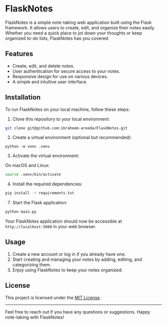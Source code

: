 # FlaskNotes

FlaskNotes is a simple note-taking web application built using the Flask framework. It allows users to create, edit, and organize their notes easily. Whether you need a quick place to jot down your thoughts or keep organized to-do lists, FlaskNotes has you covered.

## Features

- Create, edit, and delete notes.
- User authentication for secure access to your notes.
- Responsive design for use on various devices.
- A simple and intuitive user interface.

## Installation

To run FlaskNotes on your local machine, follow these steps:

1. Clone this repository to your local environment:

```bash
git clone git@github.com:ibraheem-areeda/FlaskNotes.git
```

2. Create a virtual environment (optional but recommended):

```macOS and Linux
python -m venv .venv
```

3. Activate the virtual environment:

On macOS and Linux:

```bash
source .venv/bin/activate
```

4. Install the required dependencies:

```bash
pip install -r requirements.txt
```

7. Start the Flask application:

```bash
python main.py
```

Your FlaskNotes application should now be accessible at `http://localhost:5000` in your web browser.

## Usage

1. Create a new account or log in if you already have one.
2. Start creating and managing your notes by adding, editing, and categorizing them.
3. Enjoy using FlaskNotes to keep your notes organized.

## License

This project is licensed under the [MIT License](LICENSE).

---

Feel free to reach out if you have any questions or suggestions. Happy note-taking with FlaskNotes!


